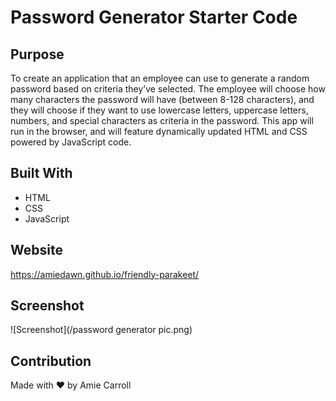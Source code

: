 # Password Generator Starter Code

## Purpose
To create an application that an employee can use to generate a random password based on criteria they’ve selected. The employee will choose how many characters the password will have (between 8-128 characters), and they will choose if they want to use lowercase letters, uppercase letters, numbers, and special characters as criteria in the password.  This app will run in the browser, and will feature dynamically updated HTML and CSS powered by JavaScript code.

## Built With
* HTML
* CSS
* JavaScript

## Website
https://amiedawn.github.io/friendly-parakeet/

## Screenshot
![Screenshot](/password generator pic.png)

## Contribution
Made with ❤️ by Amie Carroll
